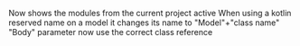 Now shows the modules from the current project active
When using a kotlin reserved name on a model it changes its name to "Model"+"class name"
"Body" parameter now use the correct class reference
